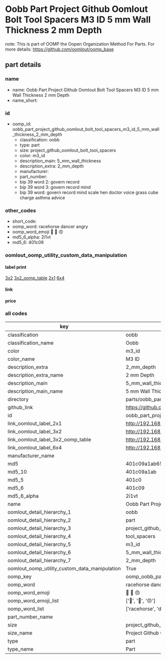 # Oobb Part Project Github Oomlout Bolt Tool Spacers M3 ID 5 mm Wall Thickness 2 mm Depth  

note: This is part of OOMP the Oopen Organization Method For Parts. For more details: https://github.com/oomlout/oomp_base

##  part details
  







### name
* name: Oobb Part Project Github Oomlout Bolt Tool Spacers M3 ID 5 mm Wall Thickness 2 mm Depth
* name_short: 
### id
* oomp_id: oobb_part_project_github_oomlout_bolt_tool_spacers_m3_id_5_mm_wall_thickness_2_mm_depth
  * classification: oobb
  * type: part
  * size: project_github_oomlout_bolt_tool_spacers
  * color: m3_id
  * description_main: 5_mm_wall_thickness
  * description_extra: 2_mm_depth
  * manufacturer: 
  * part_number: 
  * bip 39 word 2: govern record
  * bip 39 word 3: govern record mind
  * bip 39 word: govern record mind scale hen doctor voice grass cube charge asthma advice

### other_codes
* short_code: 
* oomp_word: racehorse dancer angry
* oomp_word_emoji :racehorse: :dancer: :angry:
* md5_6_alpha: 2i1vt
* md5_6: 401c09






### oomlout_oomp_utility_custom_data_manipulation
#### label print
[3x2](http://192.168.1.245:1112/?label=oomp%202i1vt)
[3x2_oomp_table](http://192.168.1.108:1112/?label=oomp%202i1vt)
[2x1](http://192.168.1.242:1112/?label=oomp%202i1vt)
[6x4](http://192.168.1.55:1112/?label=oomp%202i1vt)    

#### link

                              

#### price







### all codes 
| key | value |  
| --- | --- |  
| classification | oobb |  
| classification_name | Oobb |  
| color | m3_id |  
| color_name | M3 ID |  
| description_extra | 2_mm_depth |  
| description_extra_name | 2 mm Depth |  
| description_main | 5_mm_wall_thickness |  
| description_main_name | 5 mm Wall Thickness |  
| directory | parts/oobb_part_project_github_oomlout_bolt_tool_spacers_m3_id_5_mm_wall_thickness_2_mm_depth |  
| github_link | https://github.com/oomlout/oomlout_oomp_part_src/tree/main/parts/oobb_part_project_github_oomlout_bolt_tool_spacers_m3_id_5_mm_wall_thickness_2_mm_depth |  
| id | oobb_part_project_github_oomlout_bolt_tool_spacers_m3_id_5_mm_wall_thickness_2_mm_depth |  
| link_oomlout_label_2x1 | http://192.168.1.242:1112/?label=oomp%202i1vt |  
| link_oomlout_label_3x2 | http://192.168.1.245:1112/?label=oomp%202i1vt |  
| link_oomlout_label_3x2_oomp_table | http://192.168.1.108:1112/?label=oomp%202i1vt |  
| link_oomlout_label_6x4 | http://192.168.1.55:1112/?label=oomp%202i1vt |  
| manufacturer_name |  |  
| md5 | 401c09a1ab65fead01359c0119ecf328 |  
| md5_10 | 401c09a1ab |  
| md5_5 | 401c0 |  
| md5_6 | 401c09 |  
| md5_6_alpha | 2i1vt |  
| name | Oobb Part Project Github Oomlout Bolt Tool Spacers M3 ID 5 mm Wall Thickness 2 mm Depth |  
| oomlout_detail_hierarchy_1 | oobb |  
| oomlout_detail_hierarchy_2 | part |  
| oomlout_detail_hierarchy_3 | project_github_bolt |  
| oomlout_detail_hierarchy_4 | tool_spacers |  
| oomlout_detail_hierarchy_5 | m3_id |  
| oomlout_detail_hierarchy_6 | 5_mm_wall_thickness |  
| oomlout_detail_hierarchy_7 | 2_mm_depth |  
| oomlout_oomp_utility_custom_data_manipulation | True |  
| oomp_key | oomp_oobb_part_project_github_oomlout_bolt_tool_spacers_m3_id_5_mm_wall_thickness_2_mm_depth |  
| oomp_word | racehorse dancer angry |  
| oomp_word_emoji | :racehorse: :dancer: :angry: |  
| oomp_word_emoji_list | [':racehorse:', ':dancer:', ':angry:'] |  
| oomp_word_list | ['racehorse', 'dancer', 'angry'] |  
| part_number_name |  |  
| size | project_github_oomlout_bolt_tool_spacers |  
| size_name | Project Github Oomlout Bolt Tool Spacers |  
| type | part |  
| type_name | Part |  
